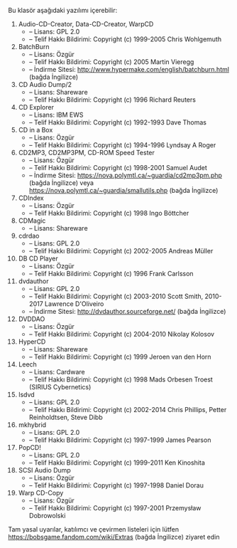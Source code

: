 Bu klasör aşağıdaki yazılımı içerebilir:

1. Audio-CD-Creator, Data-CD-Creator, WarpCD
   - – Lisans: GPL 2.0
   - – Telif Hakkı Bildirimi: Copyright (c) 1999-2005 Chris Wohlgemuth
2. BatchBurn
   - – Lisans: Özgür
   - – Telif Hakkı Bildirimi: Copyright (c) 2005 Martin Vieregg
   - – İndirme Sitesi: http://www.hypermake.com/english/batchburn.html (bağda İngilizce)
3. CD Audio Dump/2
   - – Lisans: Shareware
   - – Telif Hakkı Bildirimi: Copyright (c) 1996 Richard Reuters
4. CD Explorer
   - – Lisans: IBM EWS
   - – Telif Hakkı Bildirimi: Copyright (c) 1992-1993 Dave Thomas
5. CD in a Box
   - – Lisans: Özgür
   - – Telif Hakkı Bildirimi: Copyright (c) 1994-1996 Lyndsay A Roger
6. CD2MP3, CD2MP3PM, CD-ROM Speed Tester
   - – Lisans: Özgür
   - – Telif Hakkı Bildirimi: Copyright (c) 1998-2001 Samuel Audet
   - – İndirme Sitesi: https://nova.polymtl.ca/~guardia/cd2mp3pm.php (bağda İngilizce) veya https://nova.polymtl.ca/~guardia/smallutils.php (bağda İngilizce)
7. CDIndex
   - – Lisans: Özgür
   - – Telif Hakkı Bildirimi: Copyright (c) 1998 Ingo Böttcher
8. CDMagic
   - – Lisans: Shareware
9. cdrdao
   - – Lisans: GPL 2.0
   - – Telif Hakkı Bildirimi: Copyright (c) 2002-2005 Andreas Müller
10. DB CD Player
    - – Lisans: Özgür
    - – Telif Hakkı Bildirimi: Copyright (c) 1996 Frank Carlsson
11. dvdauthor
    - – Lisans: GPL 2.0
    - – Telif Hakkı Bildirimi: Copyright (c) 2003-2010 Scott Smith, 2010-2017 Lawrence D'Oliveiro
    - – İndirme Sitesi: http://dvdauthor.sourceforge.net/ (bağda İngilizce)
12. DVDDAO
    - – Lisans: Özgür
    - – Telif Hakkı Bildirimi: Copyright (c) 2004-2010 Nikolay Kolosov
13. HyperCD
    - – Lisans: Shareware
    - – Telif Hakkı Bildirimi: Copyright (c) 1999 Jeroen van den Horn
14. Leech
    - – Lisans: Cardware
    - – Telif Hakkı Bildirimi: Copyright (c) 1998 Mads Orbesen Troest (SIRIUS Cybernetics)
15. lsdvd
    - – Lisans: GPL 2.0
    - – Telif Hakkı Bildirimi: Copyright (c) 2002-2014 Chris Phillips, Petter Reinholdtsen, Steve Dibb
16. mkhybrid 
    - – Lisans: GPL 2.0
    - – Telif Hakkı Bildirimi: Copyright (c) 1997-1999 James Pearson
17. PopCD!
    - – Lisans: GPL 2.0
    - – Telif Hakkı Bildirimi: Copyright (c) 1999-2011 Ken Kinoshita
18. SCSI Audio Dump
    - – Lisans: Özgür
    - – Telif Hakkı Bildirimi: Copyright (c) 1997-1998 Daniel Dorau
19. Warp CD-Copy
    - – Lisans: Özgür
    - – Telif Hakkı Bildirimi: Copyright (c) 1997-2001 Przemysław Dobrowolski

Tam yasal uyarılar, katılımcı ve çevirmen listeleri için lütfen https://bobsgame.fandom.com/wiki/Extras (bağda İngilizce) ziyaret edin
